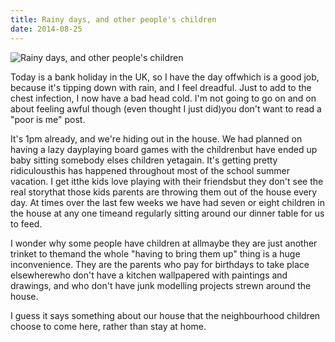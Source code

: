 ```yaml
---
title: Rainy days, and other people's children
date: 2014-08-25
---
```


![Rainy days, and other people's children](https://source.unsplash.com/Pll7AP6NFpY/1600x900)

Today is a bank holiday in the UK, so I have the day offwhich is a good job, because it's tipping down with rain, and I feel dreadful. Just to add to the chest infection, I now have a bad head cold. I'm not going to go on and on about feeling awful though (even thought I just did)you don't want to read a "poor is me" post.

It's 1pm already, and we're hiding out in the house. We had planned on having a lazy dayplaying board games with the childrenbut have ended up baby sitting somebody elses children yetagain. It's getting pretty ridiculousthis has happened throughout most of the school summer vacation. I get itthe kids love playing with their friendsbut they don't see the real storythat those kids parents are throwing them out of the house every day. At times over the last few weeks we have had seven or eight children in the house at any one timeand regularly sitting around our dinner table for us to feed.

I wonder why some people have children at allmaybe they are just another trinket to themand the whole "having to bring them up" thing is a huge inconvenience. They are the parents who pay for birthdays to take place elsewherewho don't have a kitchen wallpapered with paintings and drawings, and who don't have junk modelling projects strewn around the house.

I guess it says something about our house that the neighbourhood children choose to come here, rather than stay at home.
